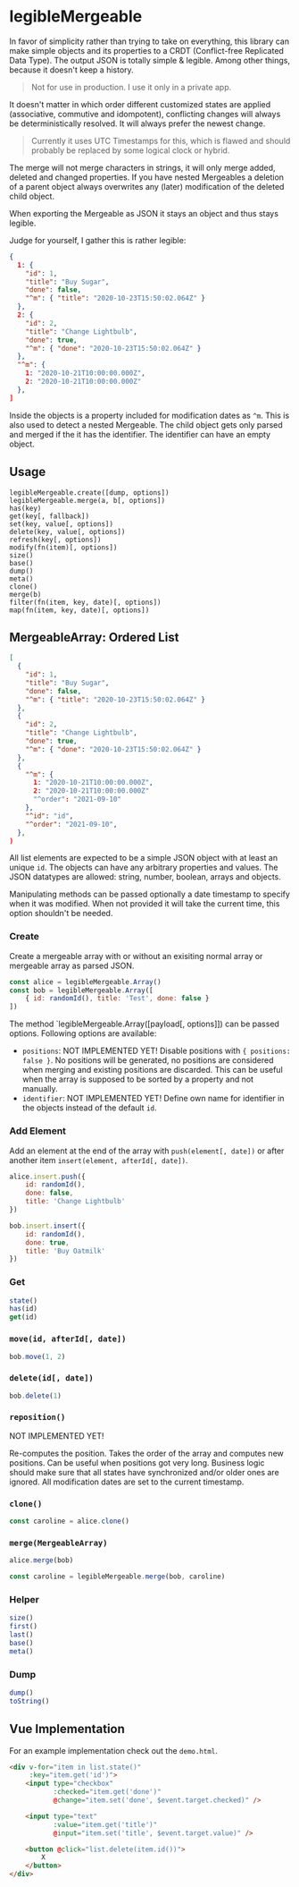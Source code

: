 # legibleMergeable

In favor of simplicity rather than trying to take on everything, this library can make simple objects and its properties to a CRDT (Conflict-free Replicated Data Type). The output JSON is totally simple & legible. Among other things, because it doesn't keep a history.

> Not for use in production. I use it only in a private app.

It doesn't matter in which order different customized states are applied (associative, commutive and idompotent), conflicting changes will always be deterministically resolved. It will always prefer the newest change.

> Currently it uses UTC Timestamps for this, which is flawed and should probably be replaced by some logical clock or hybrid.

The merge will not merge characters in strings, it will only merge added, deleted and changed properties. If you have nested Mergeables a deletion of a parent object always overwrites any (later) modification of the deleted child object.

When exporting the Mergeable as JSON it stays an object and thus stays legible.

Judge for yourself, I gather this is rather legible:

```json
{
  1: {
    "id": 1,
    "title": "Buy Sugar",
    "done": false,
    "^m": { "title": "2020-10-23T15:50:02.064Z" }
  },
  2: {
    "id": 2,
    "title": "Change Lightbulb",
    "done": true,
    "^m": { "done": "2020-10-23T15:50:02.064Z" }
  },
  "^m": {
    1: "2020-10-21T10:00:00.000Z",
    2: "2020-10-21T10:00:00.000Z"
  },
]
```

Inside the objects is a property included for modification dates as `^m`. This is also used to detect a nested Mergeable. The child object gets only parsed and merged if the it has the identifier. The identifier can have an empty object.

## Usage

```
legibleMergeable.create([dump, options])
legibleMergeable.merge(a, b[, options])
has(key)
get(key[, fallback])
set(key, value[, options])
delete(key, value[, options])
refresh(key[, options])
modify(fn(item)[, options])
size()
base()
dump()
meta()
clone()
merge(b)
filter(fn(item, key, date)[, options])
map(fn(item, key, date)[, options])
```

## MergeableArray: Ordered List

```json
[
  {
    "id": 1,
    "title": "Buy Sugar",
    "done": false,
    "^m": { "title": "2020-10-23T15:50:02.064Z" }
  },
  {
    "id": 2,
    "title": "Change Lightbulb",
    "done": true,
    "^m": { "done": "2020-10-23T15:50:02.064Z" }
  },
  {
    "^m": {
      1: "2020-10-21T10:00:00.000Z",
      2: "2020-10-21T10:00:00.000Z"
      "^order": "2021-09-10"
    },
    "^id": "id",
    "^order": "2021-09-10",
  },
)
```

All list elements are expected to be a simple JSON object with at least an unique `id`. The objects can have any arbitrary properties and values. The JSON datatypes are allowed: string, number, boolean, arrays and objects.

Manipulating methods can be passed optionally a date timestamp to specify when it was modified. When not provided it will take the current time, this option shouldn't be needed.

### Create

Create a mergeable array with or without an exisiting normal array or mergeable array as parsed JSON.

```javascript
const alice = legibleMergeable.Array()
const bob = legibleMergeable.Array([
    { id: randomId(), title: 'Test', done: false }
])
```

The method `legibleMergeable.Array([payload[, options]]) can be passed options. Following options are available:

* `positions`: NOT IMPLEMENTED YET! Disable positions with `{ positions: false }`. No positions will be generated, no positions are considered when merging and existing positions are discarded. This can be useful when the array is supposed to be sorted by a property and not manually.
* `identifier`: NOT IMPLEMENTED YET! Define own name for identifier in the objects instead of the default `id`.

### Add Element

Add an element at the end of the array with `push(element[, date])` or after another item `insert(element, afterId[, date])`.

```javascript
alice.insert.push({
    id: randomId(),
    done: false,
    title: 'Change Lightbulb'
})

bob.insert.insert({
    id: randomId(),
    done: true,
    title: 'Buy Oatmilk'
})
```

### Get

```javascript
state()
has(id)
get(id)
```

### `move(id, afterId[, date])`

```javascript
bob.move(1, 2)
```

### `delete(id[, date])`

```javascript
bob.delete(1)
```

### `reposition()`

NOT IMPLEMENTED YET!

Re-computes the position. Takes the order of the array and computes new positions. Can be useful when positions got very long. Business logic should make sure that all states have synchronized and/or older ones are ignored. All modification dates are set to the current timestamp.

### `clone()`

```javascript
const caroline = alice.clone()
```

### `merge(MergeableArray)`

```javascript
alice.merge(bob)

const caroline = legibleMergeable.merge(bob, caroline)
```

### Helper

```javascript
size()
first()
last()
base()
meta()
```

### Dump

```javascript
dump()
toString()
```

## Vue Implementation

For an example implementation check out the `demo.html`.

```html
<div v-for="item in list.state()"
     :key="item.get('id')">
    <input type="checkbox"
           :checked="item.get('done')"
           @change="item.set('done', $event.target.checked)" />

    <input type="text"
           :value="item.get('title')"
           @input="item.set('title', $event.target.value)" />

    <button @click="list.delete(item.id())">
        X
    </button>
</div>
```
